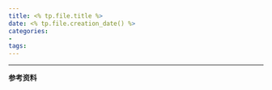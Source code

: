 ```yaml
---
title: <% tp.file.title %>
date: <% tp.file.creation_date() %>
categories:
- 
tags: 
---
```

























---
 **参考资料**